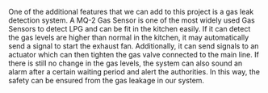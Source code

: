 One of the additional features that we can add to this project is a gas leak detection system. 
A MQ-2 Gas Sensor is one of the most widely used Gas Sensors to detect LPG and can be fit in the kitchen easily. If it can detect the gas levels are higher than normal in the kitchen, it may automatically send a signal to start the exhaust fan. 
Additionally, it can send signals to an actuator which can then tighten the gas valve connected to the main line. If there is still no change in the gas levels, the system can also sound an alarm after a certain waiting period and alert the authorities. 
In this way, the safety can be ensured from the gas leakage in our system.